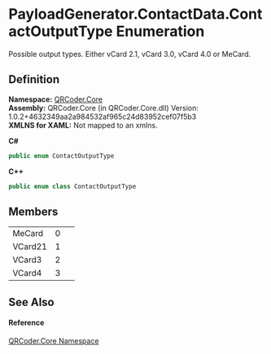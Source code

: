 # PayloadGenerator.ContactData.ContactOutputType Enumeration


Possible output types. Either vCard 2.1, vCard 3.0, vCard 4.0 or MeCard.



## Definition
**Namespace:** <a href="N_QRCoder_Core.md">QRCoder.Core</a>  
**Assembly:** QRCoder.Core (in QRCoder.Core.dll) Version: 1.0.2+4632349aa2a984532af965c24d83952cef07f5b3  
**XMLNS for XAML:** Not mapped to an xmlns.

**C#**
``` C#
public enum ContactOutputType
```
**C++**
``` C++
public enum class ContactOutputType
```



## Members
<table>
<tr>
<td>MeCard</td>
<td>0</td>
<td> </td></tr>
<tr>
<td>VCard21</td>
<td>1</td>
<td> </td></tr>
<tr>
<td>VCard3</td>
<td>2</td>
<td> </td></tr>
<tr>
<td>VCard4</td>
<td>3</td>
<td> </td></tr>
</table>

## See Also


#### Reference
<a href="N_QRCoder_Core.md">QRCoder.Core Namespace</a>  
